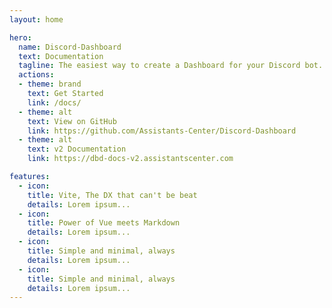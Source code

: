 ```yaml
---
layout: home

hero:
  name: Discord-Dashboard
  text: Documentation
  tagline: The easiest way to create a Dashboard for your Discord bot.
  actions:
  - theme: brand
    text: Get Started
    link: /docs/
  - theme: alt
    text: View on GitHub
    link: https://github.com/Assistants-Center/Discord-Dashboard
  - theme: alt
    text: v2 Documentation
    link: https://dbd-docs-v2.assistantscenter.com

features:
  - icon: 
    title: Vite, The DX that can't be beat
    details: Lorem ipsum...
  - icon: 
    title: Power of Vue meets Markdown
    details: Lorem ipsum...
  - icon: 
    title: Simple and minimal, always
    details: Lorem ipsum...
  - icon:
    title: Simple and minimal, always
    details: Lorem ipsum...
---
```

